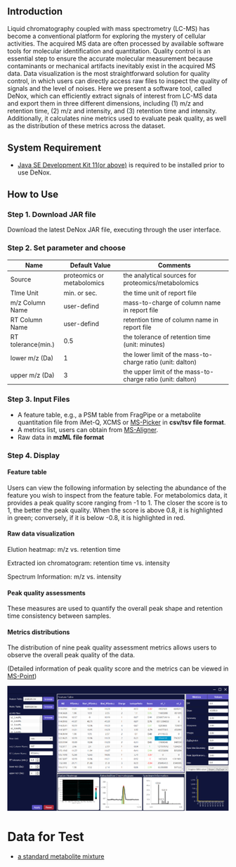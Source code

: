## Introduction


Liquid chromatography coupled with mass spectrometry (LC-MS) has become a conventional platform for exploring the mystery of cellular activities. The acquired MS data are often processed by available software tools for molecular identification and quantitation. Quality control is an essential step to ensure the accurate molecular measurement because contaminants or mechanical artifacts inevitably exist in the acquired MS data. Data visualization is the most straightforward solution for quality control, in which users can directly access raw files to inspect the quality of signals and the level of noises. Here we present a software tool, called DeNox, which can efficiently extract signals of interest from LC-MS data and export them in three different dimensions, including (1) m/z and retention time, (2) m/z and intensity, and (3) retention time and intensity. Additionally, it calculates nine metrics used to evaluate peak quality, as well as the distribution of these metrics across the dataset.

## System Requirement

- [Java SE Development Kit 11(or above)](https://www.oracle.com/tw/java/technologies/javase/jdk11-archive-downloads.html) is required to be installed prior to use DeNox. 

## **How to Use**
### **Step 1. Download JAR file**
Download the latest DeNox JAR file, executing through the user interface.
### **Step 2. Set parameter and choose**


|        Name         |  Default Value | Comments |
|---------------------|----------------|------------------------------|
| Source              | proteomics or metabolomics | the analytical sources for proteomics/metabolomics |
| TIme Unit           | min. or sec.   | the time unit of report file |
| m/z Column Name     | user-defind    | mass-to-charge of column name in report file |
| RT Column Name      | user-defind    | retention time of column name in report file |
| RT tolerance(min.)  | 0.5            | the tolerance of retention time (unit: minutes) |
| lower m/z (Da)      | 1              | the lower limit of the mass-to-charge ratio (unit: dalton) |
| upper m/z (Da)      | 3              | the upper limit of the mass-to-charge ratio (unit: dalton) |

### Step 3. Input Files

* A feature table, e.g., a PSM table from FragPipe or a metabolite quantitation file from iMet-Q, XCMS or [MS-Picker](https://github.com/ICMOL/MS-Picker.git) in **csv/tsv file format**.
* A metrics list, users can obtain from [MS-Aligner](https://github.com/ICMOL/MS-Aligner.git).
* Raw data in **mzML file format**



### Step 4. Display 

#### Feature table
Users can view the following information by selecting the abundance of the feature you wish to inspect from the feature table. For metabolomics data, it provides a peak quality score ranging from -1 to 1. The closer the score is to 1, the better the peak quality. When the score is above 0.8, it is highlighted in green; conversely, if it is below -0.8, it is highlighted in red.

#### Raw data visualization

Elution heatmap: m/z vs. retention time

Extracted ion chromatogram: retention time vs. intensity

Spectrum Information: m/z vs. intensity

#### Peak quality assessments

These measures are used to quantify the overall peak shape and retention time consistency between samples.

#### Metrics distributions

The distribution of nine peak quality assessment metrics allows users to observe the overall peak quality of the data.  

(Detailed information of peak quality score and the metrics can be viewed in [MS-Point](https://github.com/ICMOL/MS-Point.git))
 
![image](https://github.com/ICMOL/DeNox/blob/main/images/DeNox_new.png)



# Data for Test
* [a standard metabolite mixture](https://github.com/ICMOL/DeNox/releases/tag/v1.0.0)





